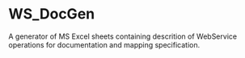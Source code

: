 # WS_DocGen
A generator of MS Excel sheets containing descrition of WebService operations for documentation and mapping specification.
